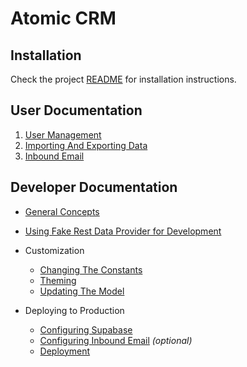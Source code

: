 # Atomic CRM

## Installation

Check the project [README](../README.md#installation) for installation instructions.

## User Documentation

1. [User Management](./user/user-management.md)
2. [Importing And Exporting Data](./user/import-contacts.md)
3. [Inbound Email](./user/inbound-email.md)

## Developer Documentation

- [General Concepts](./developer/architecture-choices.md)
- [Using Fake Rest Data Provider for Development](./developer/data-providers.md)

- Customization

  - [Changing The Constants](./developer/customizing.md)
  - [Theming](./developer/theming.md)
  - [Updating The Model](./developer/migrations.md)

- Deploying to Production

  - [Configuring Supabase](./developer/supabase-configuration.md)
  - [Configuring Inbound Email](./developer/inbound-email-configuration.md) *(optional)*
  - [Deployment](./developer/deploy.md)
